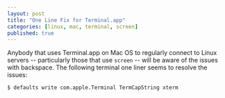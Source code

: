 ```yaml
---
layout: post
title: "One Line Fix for Terminal.app"
categories: [linux, mac, terminal, screen]
published: true
---
```


Anybody that uses Terminal.app on Mac OS to regularly connect to Linux servers -- particularly those that use `screen` -- will be aware of the issues with backspace. The following terminal one liner seems to resolve the issues:

    $ defaults write com.apple.Terminal TermCapString xterm
